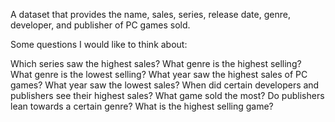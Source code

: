 A dataset that provides the name, sales, series, release date, genre, developer, and publisher of PC games sold.

Some questions I would like to think about:

Which series saw the highest sales?
What genre is the highest selling?
What genre is the lowest selling?
What year saw the highest sales of PC games?
What year saw the lowest sales?
When did certain developers and publishers see their highest sales?
What game sold the most?
Do publishers lean towards a certain genre?
What is the highest selling game?